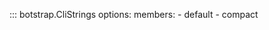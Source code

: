 <!-- prettier-ignore -->
::: botstrap.CliStrings
    options:
      members:
        - default
        - compact
